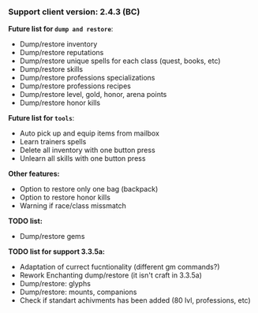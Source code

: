 ### Support client version: 2.4.3 (BC)

**Future list for `dump and restore`**:
* Dump/restore inventory
* Dump/restore reputations
* Dump/restore unique spells for each class (quest, books, etc)
* Dump/restore skills
* Dump/restore professions specializations
* Dump/restore professions recipes
* Dump/restore level, gold, honor, arena points
* Dump/restore honor kills

**Future list for `tools`**:
* Auto pick up and equip items from mailbox
* Learn trainers spells
* Delete all inventory with one button press
* Unlearn all skills with one button press

**Other features:**
* Option to restore only one bag (backpack)
* Option to restore honor kills
* Warning if race/class missmatch

**TODO list:**
* Dump/restore gems

**TODO list for support 3.3.5a:**
* Adaptation of currect fucntionality (different gm commands?)
* Rework Enchanting dump/restore (it isn't craft in 3.3.5a)
* Dump/restore: glyphs
* Dump/restore: mounts, companions
* Check if standart achivments has been added (80 lvl, professions, etc)
